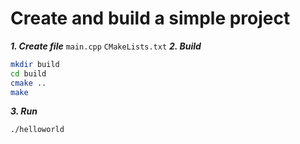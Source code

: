 # Create and build a simple project
***1. Create file***
	`main.cpp`
	`CMakeLists.txt`
***2.  Build*** 
 ```bash
 mkdir build
 cd build
 cmake ..
 make
```
***3. Run***
```bash
./helloworld
```
